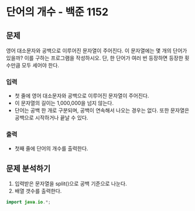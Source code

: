 # 단어의 개수 - 백준 1152
## 문제
영어 대소문자와 공백으로 이루어진 문자열이 주어진다. 이 문자열에는 몇 개의 단어가 있을까? 이를 구하는 프로그램을 작성하시오. 단, 한 단어가 여러 번 등장하면 등장한 횟수만큼 모두 세어야 한다.

### 입력
- 첫 줄에 영어 대소문자와 공백으로 이루어진 문자열이 주어진다.
- 이 문자열의 길이는 1,000,000을 넘지 않는다.
- 단어는 공백 한 개로 구분되며, 공백이 연속해서 나오는 경우는 없다. 또한 문자열은 공백으로 시작하거나 끝날 수 있다.
### 출력
- 첫째 줄에 단어의 개수를 출력한다.

## 문제 분석하기
1. 입력받은 문자열을 split()으로 공백 기준으로 나눈다.
2. 배열 갯수를 출력한다.

```java
import java.io.*;


```